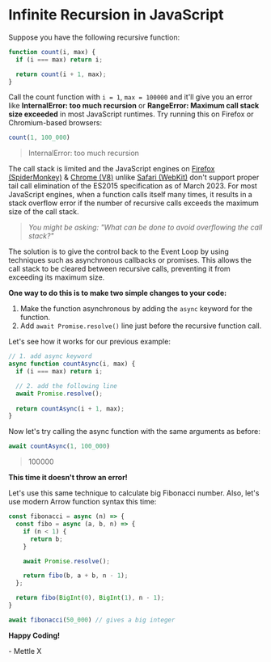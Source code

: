 # Infinite Recursion in JavaScript

Suppose you have the following recursive function:

```js
function count(i, max) {
  if (i === max) return i;

  return count(i + 1, max);
}
```

Call the count function with `i = 1`, `max = 100000` and it'll give you an error like **InternalError: too much recursion** or **RangeError: Maximum call stack size exceeded** in most JavaScript runtimes. Try running this on Firefox or Chromium-based browsers:

```js
count(1, 100_000)
```

> InternalError: too much recursion

The call stack is limited and the JavaScript engines on [Firefox (SpiderMonkey)](https://bugzilla.mozilla.org/show_bug.cgi?id=723959) & [Chrome (V8)](https://chromestatus.com/feature/5516876633341952) unlike [Safari (WebKit)](https://webkit.org/blog/6240/ecmascript-6-proper-tail-calls-in-webkit/) don't support proper tail call elimination of the ES2015 specification as of March 2023. For most JavaScript engines, when a function calls itself many times, it results in a stack overflow error if the number of recursive calls exceeds the maximum size of the call stack.

> _You might be asking: "What can be done to avoid overflowing the call stack?"_

The solution is to give the control back to the Event Loop by using techniques such as asynchronous callbacks or promises. This allows the call stack to be cleared between recursive calls, preventing it from exceeding its maximum size.

**One way to do this is to make two simple changes to your code:**

1. Make the function asynchronous by adding the `async` keyword for the function.
2. Add `await Promise.resolve()` line just before the recursive function call.

Let's see how it works for our previous example:

```js
// 1. add async keyword
async function countAsync(i, max) {
  if (i === max) return i;

  // 2. add the following line
  await Promise.resolve();
  
  return countAsync(i + 1, max);
}
```

Now let's try calling the async function with the same arguments as before:

```js
await countAsync(1, 100_000)
```

> 100000

**This time it doesn't throw an error!**

Let's use this same technique to calculate big Fibonacci number. Also, let's use modern Arrow function syntax this time:

```js
const fibonacci = async (n) => {
  const fibo = async (a, b, n) => {
    if (n < 1) {
      return b;
    }

    await Promise.resolve();

    return fibo(b, a + b, n - 1);
  };

  return fibo(BigInt(0), BigInt(1), n - 1);
}
```

```js
await fibonacci(50_000) // gives a big integer
```

**Happy Coding!**

\- Mettle X
